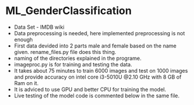 # ML_GenderClassification

- Data Set - IMDB wiki
- Data preprocessing is needed, here implemented preprocessing is not enough
- First data devided into 2 parts male and female based on the name given. rename_files.py file does this thing.
- naming of the directories explained in the programe.
- imageproc.py is for training and testing the data. 
- It takes about 75 minutes to train 6000 images and test on 1000 images and provide accuracy on intel core i3-5010U @2.10 GHz with 8 GB of Ram on it.
- It is adviced to use GPU and better CPU for training the model.
- Live testing of the model code is commented below in the same file.
